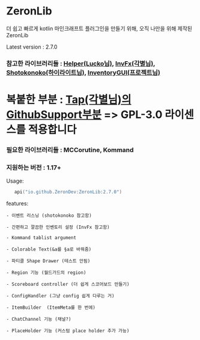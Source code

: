 # ZeronLib

더 쉽고 빠르게 kotlin 마인크래프트 플러그인을 만들기 위해, 오직 나만을 위해 제작된 ZeronLib

Latest version : 2.7.0

<h3>
참고한 라이브러리들 : <a href=https://github.com/lucko/helper>Helper(Lucko님)</a>, <a href=https://github.com/monun/invfx>InvFx(각별님)</a>, <a href=https://github.com/highright1234/shotokonoko>Shotokonoko(하이라이트님)</a>, <a href=https://github.com/devproje/InventoryGUI>InventoryGUI(프로젝트님)</a>
</h3>

<h1>복붙한 부분 : <a href=https://github.com/monun/tap>Tap(각별님)의 GithubSupport부분</a>
=> GPL-3.0 라이센스를 적용합니다</h1>

<h3>
필요한 라이브러리들 : MCCorutine, Kommand
</h3>

<h3>
지원하는 버전 : 1.17+
</h3>

Usage:
```kotlin
   api("io.github.ZeronDev:ZeronLib:2.7.0")
```

features:

    - 이벤트 리스닝 (shotokonoko 참고함)

    - 간편하고 깔끔한 인벤토리 설정 (InvFx 참고함)

    - Kommand tablist argument

    - Colorable Text(&a를 §a로 바꿔줌)

    - 파티클 Shape Drawer (테스트 안됨)

    - Region 기능 (월드가드의 region)

    - Scoreboard controller (더 쉽게 스코어보드 만들기)

    - ConfigHandler (그냥 config 쉽게 다루는 거)

    - ItemBuilder  (ItemMeta를 한 번에)
    
    - ChatChannel 기능 (채널?)

    - PlaceHolder 기능 (커스텀 place holder 추가 가능)
